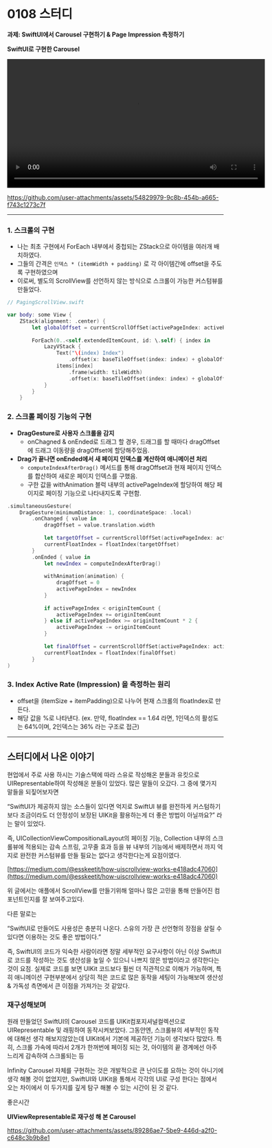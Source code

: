 # 0108 스터디

**과제: SwiftUI에서 Carousel 구현하기 & Page Impression 측정하기**

**SwiftUI로 구현한 Carousel**

<video width="600">
  <source src="https://github.com/user-attachments/assets/54829979-9c8b-454b-a665-f743c1273c7f">
</video>

https://github.com/user-attachments/assets/54829979-9c8b-454b-a665-f743c1273c7f

---

### 1. 스크롤의 구현

- 나는 최초 구현에서 ForEach 내부에서 중첩되는 ZStack으로 아이템을 여러개 배치하였다.
- 그들의 간격은 `인덱스 * (itemWidth + padding)`  로 각 아이템간에 offset을 주도록 구현하였으며
- 이로써, 별도의 ScrollView를 선언하지 않는 방식으로 스크롤이 가능한 커스텀뷰를 만들었다.

```swift
// PagingScrollView.swift

var body: some View {
    ZStack(alignment: .center) {
        let globalOffset = currentScrollOffSet(activePageIndex: activePageIndex, dragOffset: dragOffset)
        
        ForEach(0..<self.extendedItemCount, id: \.self) { index in
            LazyVStack {
                Text("\(index) Index")
                    .offset(x: baseTileOffset(index: index) + globalOffset)
                items[index]
                    .frame(width: tileWidth)
                    .offset(x: baseTileOffset(index: index) + globalOffset)
            }
        }
    }
```

### 2. 스크롤 페이징 기능의 구현

- **DragGesture로 사용자 스크롤을 감지**
    - onChagned & onEnded로 드래그 할 경우,  드래그를 할 때마다 dragOffset에 드래그 이동량을 dragOffset에 할당해주었음.
- **Drag가 끝나면 onEnded에서 새 페이지 인덱스를 계산하여 애니메이션 처리**
    - `computeIndexAfterDrag()` 메서드를 통해 dragOffset과 현재 페이지 인덱스를 합산하여 새로운 페이지 인덱스를 구했음.
    - 구한 값을 withAnimation 블럭 내부의 activePageIndex에 할당하여 해당 페이지로 페이징 기능으로 나타내지도록 구현함.

```swift
.simultaneousGesture(
    DragGesture(minimumDistance: 1, coordinateSpace: .local)
        .onChanged { value in
            dragOffset = value.translation.width
            
            let targetOffset = currentScrollOffSet(activePageIndex: activePageIndex, dragOffset: dragOffset)
            currentFloatIndex = floatIndex(targetOffset)
        }
        .onEnded { value in
            let newIndex = computeIndexAfterDrag()
            
            withAnimation(animation) {
                dragOffset = 0
                activePageIndex = newIndex
            }
            
            if activePageIndex < originItemCount {
                activePageIndex += originItemCount
            } else if activePageIndex >= originItemCount * 2 {
                activePageIndex -= originItemCount
            }
            
            let finalOffset = currentScrollOffSet(activePageIndex: activePageIndex, dragOffset: 0)
            currentFloatIndex = floatIndex(finalOffset)
        }
)
```

### 3. Index Active Rate (Impression) 을 측정하는 원리

- offset을 (itemSize + itemPadding)으로 나누어 현재 스크롤의 floatIndex로 만든다.
- 해당 값을 %로 나타낸다. 
(ex. 만약, floatIndex == 1.64 라면, 1인덱스의 활성도는 64%이며, 2인덱스는 36% 라는 구조로 접근)

---

## 스터디에서 나온 이야기

현업에서 주로 사용 하시는 기술스택에 따라 스유로 작성해온 분들과 유킷으로 UIRepresentable하여 작성해온 분들이 있었다. 많은 말들이 오갔다. 그 중에 몇가지 말들을 되짚어보자면

“SwiftUI가 제공하지 않는 소스들이 있다면 억지로 SwiftUI 뷰를 완전하게 커스텀하기보다 조금이라도 더 안정성이 보장된 UIKit을 활용하는게 더 좋은 방법이 아닐까요?” 라는 말이 있었다. 

즉, UICollectionViewCompositionalLayout의 페이징 기능, Collection 내부의 스크롤뷰에 적용되는 감속 스프링, 고무줄 효과 등을 뷰 내부의 기능에서 배제하면서 까지 억지로 완전한 커스텀뷰를 만들 필요는 없다고 생각한다는게 요점이였다.

[https://medium.com/@esskeetit/how-uiscrollview-works-e418adc47060](https://medium.com/@esskeetit/how-uiscrollview-works-e418adc47060)

위 글에서는 애플에서 ScrollView를 만들기위해 얼마나 많은 고민을 통해 만들어진 컴포넌트인지를 잘 보여주고있다.

다른 말로는

“SwiftUI로 만들어도 사용성은 충분히 나온다. 스유의 가장 큰 선언형의 장점을 살릴 수 있다면 이용하는 것도 좋은 방법이다.”

즉, SwiftUI의 코드가 익숙한 사람이라면 정말 세부적인 요구사항이 아닌 이상 SwiftUI로 코드를 작성하는 것도 생산성을 높일 수 있으니 나쁘지 않은 방법이라고 생각한다는 것이 요점. 
실제로 코드를 보면 UIKit 코드보다 훨씬 더 직관적으로 이해가 가능하며, 특히 애니메이션 구현부분에서 상당히 적은 코드로 많은 동작을 세팅이 가능해보여 생산성 & 가독성 측면에서 큰 이점을 가져가는 것 같았다.

### 재구성해보며

원래 만들었던 SwiftUI의 Carousel 코드를 UIKit컴포지셔널컬렉션으로 UIRepresentable 및 래핑하여 동작시켜보았다.
그동안엔, 스크롤뷰의 세부적인 동작에 대해선 생각 해보지않았는데 UIKit에서 기본에 제공하던 기능이 생각보다 많았다.
특히, 스크롤 가속에 따라서 2개가 한꺼번에 페이징 되는 것, 아이템의 끝 경계에선 아주 느리게 감속하여 스크롤되는 등

Infinity Carousel 자체를 구현하는 것은 개발적으로 큰 난이도를 요하는 것이 아니기에 생각 해볼 것이 없었지만,
SwiftUI와 UIKit을 통해서 각각의 UI로 구성 한다는 점에서 오는 차이에서 이 두가지를 깊게 탐구 해볼 수 있는 시간이 된 것 같다.

좋은시간

**UIViewRepresentable로 재구성 해 본 Carousel**


https://github.com/user-attachments/assets/89286ae7-5be9-446d-a2f0-c648c3b9b8e1
